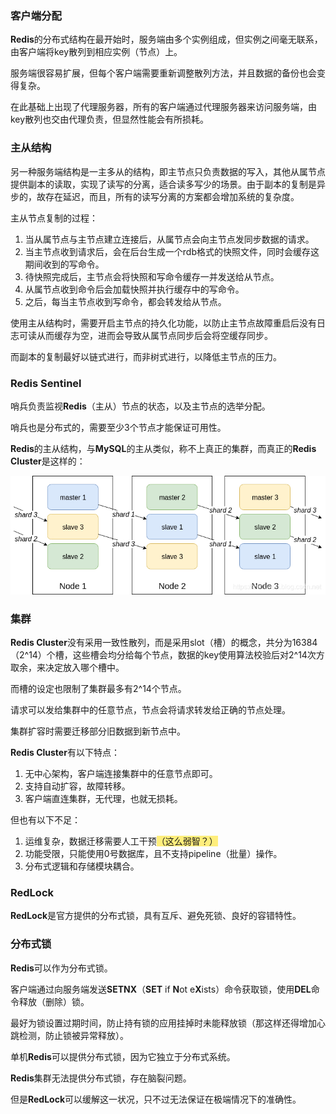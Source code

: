 ### 客户端分配

**Redis**的分布式结构在最开始时，服务端由多个实例组成，但实例之间毫无联系，由客户端将key散列到相应实例（节点）上。

服务端很容易扩展，但每个客户端需要重新调整散列方法，并且数据的备份也会变得复杂。

在此基础上出现了代理服务器，所有的客户端通过代理服务器来访问服务端，由key散列也交由代理负责，但显然性能会有所损耗。



### 主从结构

另一种服务端结构是一主多从的结构，即主节点只负责数据的写入，其他从属节点提供副本的读取，实现了读写的分离，适合读多写少的场景。由于副本的复制是异步的，故存在延迟，而且，所有的读写分离的方案都会增加系统的复杂度。

主从节点复制的过程：

1. 当从属节点与主节点建立连接后，从属节点会向主节点发同步数据的请求。
2.  当主节点收到请求后，会在后台生成一个rdb格式的快照文件，同时会缓存这期间收到的写命令。
3. 待快照完成后，主节点会将快照和写命令缓存一并发送给从节点。
4. 从属节点收到命令后会加载快照并执行缓存中的写命令。
5. 之后，每当主节点收到写命令，都会转发给从节点。

使用主从结构时，需要开启主节点的持久化功能，以防止主节点故障重启后没有日志可读从而缓存为空，进而会导致从属节点同步后会将空缓存同步。

而副本的复制最好以链式进行，而非树式进行，以降低主节点的压力。



### Redis Sentinel

哨兵负责监视**Redis**（主从）节点的状态，以及主节点的选举分配。

哨兵也是分布式的，需要至少3个节点才能保证可用性。

**Redis**的主从结构，与**MySQL**的主从类似，称不上真正的集群，而真正的**Redis Cluster**是这样的：

![img](../images/8/redis-cluster.png)   



### 集群

**Redis Cluster**没有采用一致性散列，而是采用slot（槽）的概念，共分为16384（2^14）个槽，这些槽会均分给每个节点，数据的key使用算法校验后对2^14次方取余，来决定放入哪个槽中。

而槽的设定也限制了集群最多有2^14个节点。

请求可以发给集群中的任意节点，节点会将请求转发给正确的节点处理。

集群扩容时需要迁移部分旧数据到新节点中。

**Redis Cluster**有以下特点：

1. 无中心架构，客户端连接集群中的任意节点即可。
2. 支持自动扩容，故障转移。
3. 客户端直连集群，无代理，也就无损耗。

但也有以下不足：

1. 运维复杂，数据迁移需要人工干预<span style=background:#ffee7c>（这么弱智？）</span>
2. 功能受限，只能使用0号数据库，且不支持pipeline（批量）操作。
3. 分布式逻辑和存储模块耦合。



### RedLock

**RedLock**是官方提供的分布式锁，具有互斥、避免死锁、良好的容错特性。



### 分布式锁

**Redis**可以作为分布式锁。

客户端通过向服务端发送**SETNX**（**SET** if **N**ot e**X**ists）命令获取锁，使用**DEL**命令释放（删除）锁。

最好为锁设置过期时间，防止持有锁的应用挂掉时未能释放锁（那这样还得增加心跳检测，防止锁被异常释放）。

单机**Redis**可以提供分布式锁，因为它独立于分布式系统。

**Redis**集群无法提供分布式锁，存在脑裂问题。

但是**RedLock**可以缓解这一状况，只不过无法保证在极端情况下的准确性。